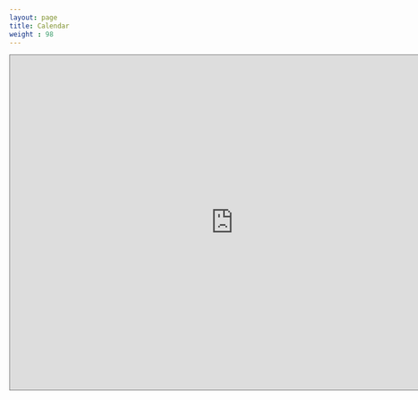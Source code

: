 ```yaml
---
layout: page
title: Calendar
weight : 98
---
```


<iframe src="https://calendar.google.com/calendar/b/2/embed?height=600&amp;wkst=1&amp;bgcolor=%23ffffff&amp;ctz=America%2FLos_Angeles&amp;src=YWk0ZWFydGhzY2llbmNlQGdtYWlsLmNvbQ&amp;color=%23039BE5" style="border:solid 1px #777" width="800" height="600" frameborder="0" scrolling="no"></iframe>
